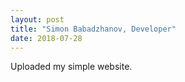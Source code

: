 ```yaml
---
layout: post
title: "Simon Babadzhanov, Developer"
date: 2018-07-28
---
```


Uploaded my simple website.
